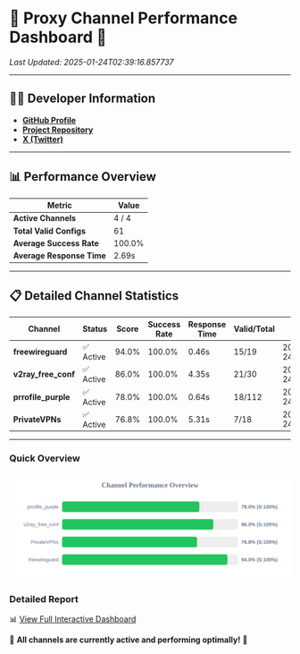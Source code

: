 # 🌟 Proxy Channel Performance Dashboard 🌟

_Last Updated: 2025-01-24T02:39:16.857737_

---

## 👩‍💻 Developer Information

- **[GitHub Profile](https://github.com/4n0nymou3)**  
- **[Project Repository](https://github.com/4n0nymou3/multi-proxy-config-fetcher)**  
- **[X (Twitter)](https://x.com/4n0nymou3)**  

---

## 📊 Performance Overview

| Metric                | Value       |
|-----------------------|-------------|
| **Active Channels**   | 4 / 4       |
| **Total Valid Configs** | 61          |
| **Average Success Rate** | 100.0%      |
| **Average Response Time** | 2.69s       |

---

## 📋 Detailed Channel Statistics

| Channel          | Status     | Score  | Success Rate | Response Time | Valid/Total | Last Success               |
|------------------|------------|--------|--------------|---------------|-------------|----------------------------|
| **freewireguard**  | ✅ Active  | 94.0%  | 100.0% | 0.46s         | 15/19       | 2025-01-24T02:39:16.855942 |
| **v2ray_free_conf**  | ✅ Active  | 86.0%  | 100.0% | 4.35s         | 21/30       | 2025-01-24T02:39:11.015177 |
| **prrofile_purple**  | ✅ Active  | 78.0%  | 100.0% | 0.64s         | 18/112       | 2025-01-24T02:39:06.610334 |
| **PrivateVPNs**  | ✅ Active  | 76.8%  | 100.0% | 5.31s         | 7/18       | 2025-01-24T02:39:16.365746 |

---

### Quick Overview
<div align="center">
  <a href="https://raw.githubusercontent.com/nullluser/NullRepo/refs/heads/main/assets/channel_stats_chart.svg">
    <img src="https://raw.githubusercontent.com/nullluser/NullRepo/refs/heads/main/assets/channel_stats_chart.svg" alt="Source Performance Statistics" width="800">
  </a>
</div>

### Detailed Report
📊 [View Full Interactive Dashboard](https://htmlpreview.github.io/?https://github.com/nullluser/NullRepo/blob/main/assets/performance_report.html)

🎉 **All channels are currently active and performing optimally!** 🎉
